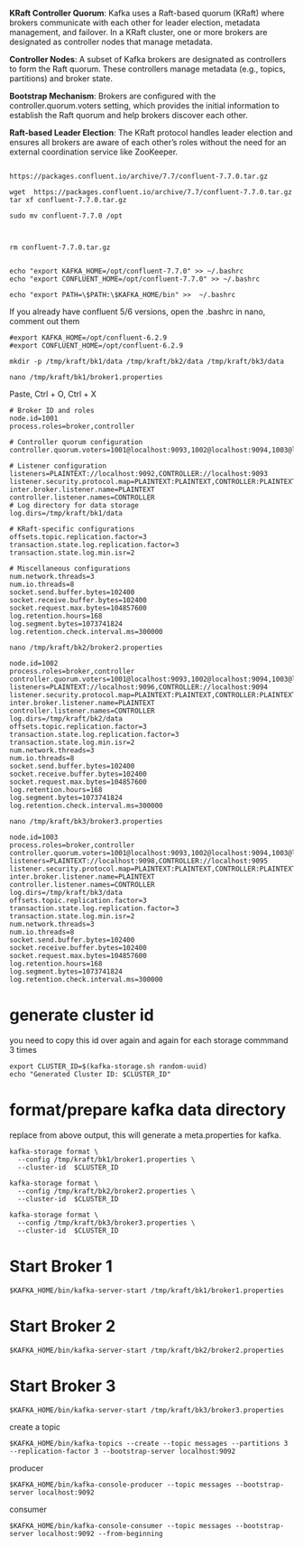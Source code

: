 **KRaft Controller Quorum**: Kafka uses a Raft-based quorum (KRaft) where brokers communicate with each other for leader election, metadata management, and failover. In a KRaft cluster, one or more brokers are designated as controller nodes that manage metadata.

**Controller Nodes**: A subset of Kafka brokers are designated as controllers to form the Raft quorum. These controllers manage metadata (e.g., topics, partitions) and broker state.

**Bootstrap Mechanism**: Brokers are configured with the controller.quorum.voters setting, which provides the initial information to establish the Raft quorum and help brokers discover each other.

**Raft-based Leader Election**: The KRaft protocol handles leader election and ensures all brokers are aware of each other’s roles without the need for an external coordination service like ZooKeeper.


```

https://packages.confluent.io/archive/7.7/confluent-7.7.0.tar.gz

wget  https://packages.confluent.io/archive/7.7/confluent-7.7.0.tar.gz
tar xf confluent-7.7.0.tar.gz

sudo mv confluent-7.7.0 /opt

 

rm confluent-7.7.0.tar.gz


echo "export KAFKA_HOME=/opt/confluent-7.7.0" >> ~/.bashrc
echo "export CONFLUENT_HOME=/opt/confluent-7.7.0" >> ~/.bashrc

echo "export PATH=\$PATH:\$KAFKA_HOME/bin" >>  ~/.bashrc
```

If you already have confluent 5/6 versions, open the .bashrc in nano, comment out them

```
#export KAFKA_HOME=/opt/confluent-6.2.9
#export CONFLUENT_HOME=/opt/confluent-6.2.9

```

```
mkdir -p /tmp/kraft/bk1/data /tmp/kraft/bk2/data /tmp/kraft/bk3/data 
```

```
nano /tmp/kraft/bk1/broker1.properties
```

Paste, Ctrl + O, Ctrl + X 

```
# Broker ID and roles
node.id=1001
process.roles=broker,controller

# Controller quorum configuration
controller.quorum.voters=1001@localhost:9093,1002@localhost:9094,1003@localhost:9095

# Listener configuration
listeners=PLAINTEXT://localhost:9092,CONTROLLER://localhost:9093
listener.security.protocol.map=PLAINTEXT:PLAINTEXT,CONTROLLER:PLAINTEXT
inter.broker.listener.name=PLAINTEXT
controller.listener.names=CONTROLLER
# Log directory for data storage
log.dirs=/tmp/kraft/bk1/data

# KRaft-specific configurations
offsets.topic.replication.factor=3
transaction.state.log.replication.factor=3
transaction.state.log.min.isr=2

# Miscellaneous configurations
num.network.threads=3
num.io.threads=8
socket.send.buffer.bytes=102400
socket.receive.buffer.bytes=102400
socket.request.max.bytes=104857600
log.retention.hours=168
log.segment.bytes=1073741824
log.retention.check.interval.ms=300000
```


```
nano /tmp/kraft/bk2/broker2.properties
```

```
node.id=1002
process.roles=broker,controller
controller.quorum.voters=1001@localhost:9093,1002@localhost:9094,1003@localhost:9095
listeners=PLAINTEXT://localhost:9096,CONTROLLER://localhost:9094
listener.security.protocol.map=PLAINTEXT:PLAINTEXT,CONTROLLER:PLAINTEXT
inter.broker.listener.name=PLAINTEXT
controller.listener.names=CONTROLLER
log.dirs=/tmp/kraft/bk2/data
offsets.topic.replication.factor=3
transaction.state.log.replication.factor=3
transaction.state.log.min.isr=2
num.network.threads=3
num.io.threads=8
socket.send.buffer.bytes=102400
socket.receive.buffer.bytes=102400
socket.request.max.bytes=104857600
log.retention.hours=168
log.segment.bytes=1073741824
log.retention.check.interval.ms=300000
```


```
nano /tmp/kraft/bk3/broker3.properties
```

```
node.id=1003
process.roles=broker,controller
controller.quorum.voters=1001@localhost:9093,1002@localhost:9094,1003@localhost:9095
listeners=PLAINTEXT://localhost:9098,CONTROLLER://localhost:9095
listener.security.protocol.map=PLAINTEXT:PLAINTEXT,CONTROLLER:PLAINTEXT
inter.broker.listener.name=PLAINTEXT
controller.listener.names=CONTROLLER
log.dirs=/tmp/kraft/bk3/data
offsets.topic.replication.factor=3
transaction.state.log.replication.factor=3
transaction.state.log.min.isr=2
num.network.threads=3
num.io.threads=8
socket.send.buffer.bytes=102400
socket.receive.buffer.bytes=102400
socket.request.max.bytes=104857600
log.retention.hours=168
log.segment.bytes=1073741824
log.retention.check.interval.ms=300000
```

# generate cluster id

you need to copy this id over again and again for each storage commmand 3 times

```
export CLUSTER_ID=$(kafka-storage.sh random-uuid)
echo "Generated Cluster ID: $CLUSTER_ID"
```

# format/prepare kafka data directory

replace <cluster-id> from above output, this will generate a meta.properties for kafka.

```
kafka-storage format \
  --config /tmp/kraft/bk1/broker1.properties \
  --cluster-id  $CLUSTER_ID
```

```
kafka-storage format \
  --config /tmp/kraft/bk2/broker2.properties \
  --cluster-id  $CLUSTER_ID
```

```
kafka-storage format \
  --config /tmp/kraft/bk3/broker3.properties \
  --cluster-id  $CLUSTER_ID
```


# Start Broker 1
```
$KAFKA_HOME/bin/kafka-server-start /tmp/kraft/bk1/broker1.properties
```

# Start Broker 2
```
$KAFKA_HOME/bin/kafka-server-start /tmp/kraft/bk2/broker2.properties
```

# Start Broker 3
```
$KAFKA_HOME/bin/kafka-server-start /tmp/kraft/bk3/broker3.properties
```

create a topic

```
$KAFKA_HOME/bin/kafka-topics --create --topic messages --partitions 3 --replication-factor 3 --bootstrap-server localhost:9092
```

producer

```
$KAFKA_HOME/bin/kafka-console-producer --topic messages --bootstrap-server localhost:9092

```

consumer

```
$KAFKA_HOME/bin/kafka-console-consumer --topic messages --bootstrap-server localhost:9092 --from-beginning

```

